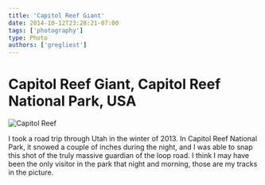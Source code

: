 ```yaml
---
title: 'Capitol Reef Giant'
date: 2014-10-12T23:28:21-07:00
tags: ['photography']
type: Photo
authors: ['gregliest']
---
```


# Capitol Reef Giant, Capitol Reef National Park, USA

![Capitol Reef](/static/images/photography/capitol-reef-tree.jpg)

I took a road trip through Utah in the winter of 2013. In Capitol Reef National Park, it snowed a couple of inches during the night, and I was able to snap this shot of the truly massive guardian of the loop road. I think I may have been the only visitor in the park that night and morning, those are my tracks in the picture.
